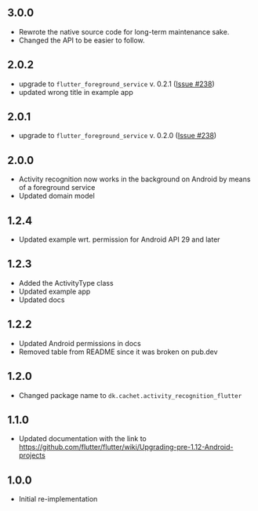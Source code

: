 ## 3.0.0
* Rewrote the native source code for long-term maintenance sake.
* Changed the API to be easier to follow.

## 2.0.2
* upgrade to `flutter_foreground_service` v. 0.2.1 ([Issue #238](https://github.com/cph-cachet/flutter-plugins/issues/238))
* updated wrong title in example app

## 2.0.1
* upgrade to `flutter_foreground_service` v. 0.2.0 ([Issue #238](https://github.com/cph-cachet/flutter-plugins/issues/238))

## 2.0.0
* Activity recognition now works in the background on Android by means of a foreground service
* Updated domain model

## 1.2.4
* Updated example wrt. permission for Android API 29 and later

## 1.2.3
* Added the ActivityType class
* Updated example app
* Updated docs

## 1.2.2
* Updated Android permissions in docs  
* Removed table from README since it was broken on pub.dev

## 1.2.0
* Changed package name to `dk.cachet.activity_recognition_flutter`

## 1.1.0
* Updated documentation with the link to https://github.com/flutter/flutter/wiki/Upgrading-pre-1.12-Android-projects

## 1.0.0
* Initial re-implementation 

